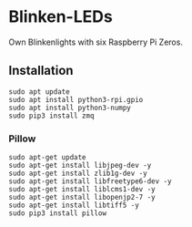 # Blinken-LEDs
Own Blinkenlights with six Raspberry Pi Zeros.

## Installation

```
sudo apt update
sudo apt install python3-rpi.gpio
sudo apt install python3-numpy 
sudo pip3 install zmq
```

### Pillow

```
sudo apt-get update
sudo apt-get install libjpeg-dev -y
sudo apt-get install zlib1g-dev -y
sudo apt-get install libfreetype6-dev -y
sudo apt-get install liblcms1-dev -y
sudo apt-get install libopenjp2-7 -y
sudo apt-get install libtiff5 -y
sudo pip3 install pillow
```

